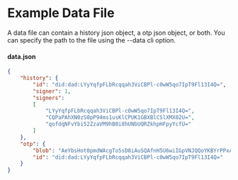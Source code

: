 # Example Data File
A data file can contain a history json object, a otp json object, or both.  You can specify the path to the file using the --data cli option.

#### data.json
```json
{
    "history": {
        "id": "did:dad:LYyYqfpFLbRcqqah3ViCBPl-c0wW5qo7IpT9Fl13I4Q=",
        "signer": 1,
        "signers":
        [
            "LYyYqfpFLbRcqqah3ViCBPl-c0wW5qo7IpT9Fl13I4Q=",
            "CQPaPAhXN0zS0pP94ms1usKlCPUK1GBXBlCSlXMX02U=",
            "qofdqNFvYbi52ZzaVM9hB0i8hUNbUQRZkhpHFpyYcfU="
        ]
    },
    "otp": {
        "blob": "AeYbsHot0pmdWAcgTo5sD8iAuSQAfnH5U6wiIGpVNJQQoYKBYrPPxAoIc1i5SHCIDS8KFFgf8i0tDq8XGizaCgo9yjuKHHNJZFi0QD9K6Vpt6fP0XgXlj8z_4D-7s3CcYmuoWAh6NVtYaf_GWw_2sCrHBAA2mAEsml3thLmu50Dw",
        "id": "did:dad:LYyYqfpFLbRcqqah3ViCBPl-c0wW5qo7IpT9Fl13I4Q="
    }
}
```